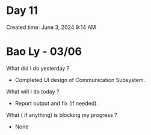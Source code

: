 # Day 11

Created time: June 3, 2024 9:14 AM

# Bao Ly - 03/06

What did I do yesterday ?

- Completed UI design of Communication Subsystem.

What will I do today ?

- Report output and fix (if needed).

What ( if anything) is blocking my progress ?

- None